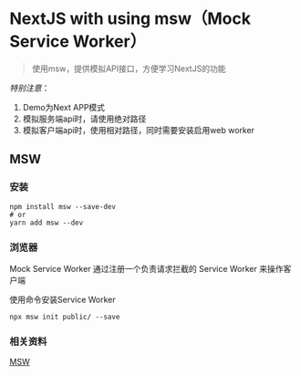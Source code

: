 # NextJS with using msw（Mock Service Worker）

> 使用msw，提供模拟API接口，方便学习NextJS的功能

*特别注意*：

  1. Demo为Next APP模式
  2. 模拟服务端api时，请使用绝对路径
  3. 模拟客户端api时，使用相对路径，同时需要安装启用web worker

## MSW

### 安装

  ```
  npm install msw --save-dev
  # or
  yarn add msw --dev
  ```

### 浏览器

  Mock Service Worker 通过注册一个负责请求拦截的 Service Worker 来操作客户端

  使用命令安装Service Worker

  ```
  npx msw init public/ --save
  ```

### 相关资料

  [MSW](https://mswjs.io/docs/)